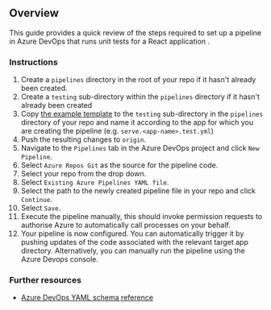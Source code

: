 ## Overview 
This guide provides a quick review of the steps required to set up a pipeline in Azure DevOps that runs unit tests for a React application .

### Instructions
1. Create a `pipelines` directory in the root of your repo if it hasn't already been created.
2. Create a `testing` sub-directory within the `pipelines` directory if it hasn't already been created
3. Copy [the example template](./files/testing-pipeline.yml) to the `testing` sub-directory in the `pipelines` directory of your repo and name it according to the app for which you are creating the pipeline (e.g. `serve.<app-name>.test.yml`)
4. Push the resulting changes to `origin`.
5. Navigate to the `Pipelines` tab in the Azure DevOps project and click `New Pipeline`.
6. Select `Azure Repos Git` as the source for the pipeline code.
7. Select your repo from the drop down.
8. Select `Existing Azure Pipelines YAML file`.
9. Select the path to the newly created pipeline file in your repo and click `Continue`.
10. Select `Save`.
11. Execute the pipeline manually, this should invoke permission requests to authorise Azure to automatically call processes on your behalf.
12. Your pipeline is now configured. You can automatically trigger it by pushing updates of the code associated with the relevant target app directory. Alternatively, you can manually run the pipeline using the Azure Devops console.    

### Further resources
 - [Azure DevOps YAML schema reference](https://docs.microsoft.com/en-us/azure/devops/pipelines/yaml-schema/?view=azure-pipelines) 